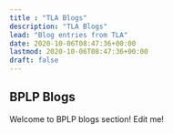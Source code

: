 ```yaml
---
title : "TLA Blogs"
description: "TLA Blogs"
lead: "Blog entries from TLA"
date: 2020-10-06T08:47:36+00:00
lastmod: 2020-10-06T08:47:36+00:00
draft: false
---
```


## BPLP Blogs

Welcome to BPLP blogs section! Edit me!

